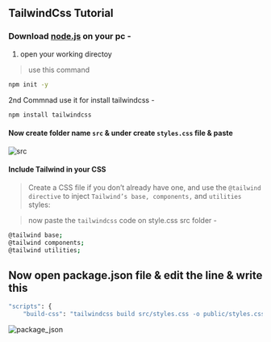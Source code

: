 ## TailwindCss Tutorial

### Download [node.js](https://nodejs.org/en/) on your pc -

1. open your working directoy 

> use this command
```bash
npm init -y
```
2nd Commnad use it for install tailwindcss -
```bash
npm install tailwindcss
```

#### Now create folder name `src` & under create `styles.css` file & paste 
![src](https://user-images.githubusercontent.com/77927449/131243735-977eb7f3-6871-4f89-a497-8a84df8affc0.jpg)


#### Include Tailwind in your CSS
> Create a CSS file if you don’t already have one, and use the `@tailwind directive` to inject `Tailwind’s base, components,` and `utilities` styles:

> now paste the `tailwindcss` code on style.css src folder -

```bash
@tailwind base;
@tailwind components;
@tailwind utilities;
```
## Now open package.json file & edit the line & write this
```bash
"scripts": {
    "build-css": "tailwindcss build src/styles.css -o public/styles.css"
```
![package_json](https://user-images.githubusercontent.com/77927449/131676447-6b8f55e2-e910-4972-a79b-8eee5cc882f5.jpg)
























